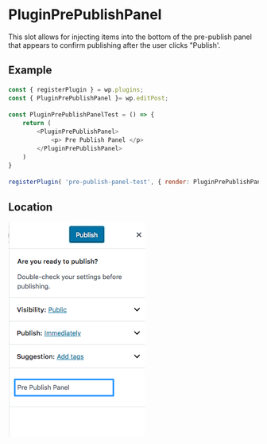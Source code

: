 # PluginPrePublishPanel

This slot allows for injecting items into the bottom of the pre-publish panel that appears to confirm publishing after the user clicks "Publish'.

## Example

```js
const { registerPlugin } = wp.plugins;
const { PluginPrePublishPanel }= wp.editPost;

const PluginPrePublishPanelTest = () => {
	return (
		<PluginPrePublishPanel>
		    <p> Pre Publish Panel </p>
		</PluginPrePublishPanel>
	)
}

registerPlugin( 'pre-publish-panel-test', { render: PluginPrePublishPanelTest } );

```

## Location

![Prepublish panel](/docs/designers-developers/assets/plugin-pre-publish-panel.png?raw=true)

